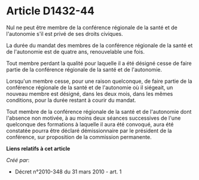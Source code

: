 # Article D1432-44

Nul ne peut être membre de la conférence régionale de la santé et de l'autonomie s'il est privé de ses droits civiques. 

La durée du mandat des membres de la conférence régionale de la santé et de l'autonomie est de quatre ans, renouvelable une
fois. 

Tout membre perdant la qualité pour laquelle il a été désigné cesse de faire partie de la conférence régionale de la santé et
de l'autonomie. 

Lorsqu'un membre cesse, pour une raison quelconque, de faire partie de la conférence régionale de la santé et de l'autonomie
où il siégeait, un nouveau membre est désigné, dans les deux mois, dans les mêmes conditions, pour la durée restant à courir
du mandat. 

Tout membre de la conférence régionale de la santé et de l'autonomie dont l'absence non motivée, à au moins deux séances
successives de l'une quelconque des formations à laquelle il aura été convoqué, aura été constatée pourra être déclaré
démissionnaire par le président de la conférence, sur proposition de la commission permanente.

**Liens relatifs à cet article**

_Créé par_:

  - Décret n°2010-348 du 31 mars 2010 - art. 1
